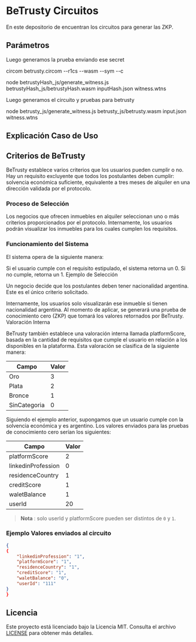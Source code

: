 # BeTrusty Circuitos

En este depositorio de encuentran los circuitos para generar las ZKP.

## Parámetros

Luego generamos la prueba enviando ese secret

circom betrusty.circom --r1cs --wasm --sym --c

node betrustyHash_js/generate_witness.js betrustyHash_js/betrustyHash.wasm inputHash.json witness.wtns

Luego generamos el circuito y pruebas para betrusty

node betrusty_js/generate_witness.js betrusty_js/betrusty.wasm input.json witness.wtns

## Explicación Caso de Uso



## Criterios de BeTrusty

BeTrusty establece varios criterios que los usuarios pueden cumplir o no. Hay un requisito excluyente que todos los postulantes deben cumplir: solvencia económica suficiente, equivalente a tres meses de alquiler en una dirección validada por el protocolo.

### Proceso de Selección

Los negocios que ofrecen inmuebles en alquiler seleccionan uno o más criterios proporcionados por el protocolo. Internamente, los usuarios podrán visualizar los inmuebles para los cuales cumplen los requisitos.

### Funcionamiento del Sistema

El sistema opera de la siguiente manera:

Si el usuario cumple con el requisito estipulado, el sistema retorna un 0.
Si no cumple, retorna un 1.
Ejemplo de Selección

Un negocio decide que los postulantes deben tener nacionalidad argentina. Este es el único criterio solicitado.

Internamente, los usuarios solo visualizarán ese inmueble si tienen nacionalidad argentina.
Al momento de aplicar, se generará una prueba de conocimiento cero (ZKP) que tomará los valores retornados por BeTrusty.
Valoración Interna

BeTrusty también establece una valoración interna llamada platformScore, basada en la cantidad de requisitos que cumple el usuario en relación a los disponibles en la plataforma. Esta valoración se clasifica de la siguiente manera:

| Campo             | Valor |
|-------------------|-------|
| Oro               |  3    |
| Plata             |  2    |
| Bronce            |  1    |
| SinCategoria      |  0    |

Siguiendo el ejemplo anterior, supongamos que un usuario cumple con la solvencia económica y es argentino. Los valores enviados para las pruebas de conocimiento cero serían los siguientes:

| Campo               | Valor |
|---------------------|-------|
| platformScore       | 2     |
| linkedinProfession  | 0     |
| residenceCountry    | 1     |
| creditScore         | 1     |
| waletBalance        | 1     |
| userId              | 20    | 

> **Nota** :  solo userId y platformScore pueden ser distintos de `0` y `1`. 

### Ejemplo Valores enviados al circuito

```JSON
{
{
    "linkedinProfession": "1",
    "platformScore": "1",
    "residenceCountry": "1",
    "creditScore": "1", 
    "waletBalance": "0",
    "userId": "111"    
}
}
```

## Licencia

Este proyecto está licenciado bajo la Licencia MIT. Consulta el archivo [LICENSE](./LICENSE) para obtener más detalles.


